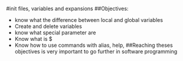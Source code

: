 #init files, variables and expansions
##Objectives:
* know what the difference between local and global variables
* Create and delete variables
* know what special parameter are
* Know what is $ 
* Know how to use commands with alias, help, 
##Reaching theses objectives is very important to go further in software programming
